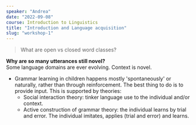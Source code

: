 ```yaml
---
speaker: "Andrea"
date: "2022-09-08"
course: Introduction to Linguistics
title: "Introduction and Language acquisition"
slug: "workshop-1"
---
```


> What are open vs closed word classes?


**Why are so many utterances still novel?**  
Some language domains are ever evolving.
Context is novel.

- Grammar learning in children happens mostly 'spontaneously' or naturally, rather than through reinforcement.
  The best thing to do is to provide input.
  This is supported by theories:
  - Social interaction theory: tinker language use to the individual and/or context.
  - Active construction of grammar theory: the individual learns by trial and error. The individual imitates, applies (trial and error) and learns. 






